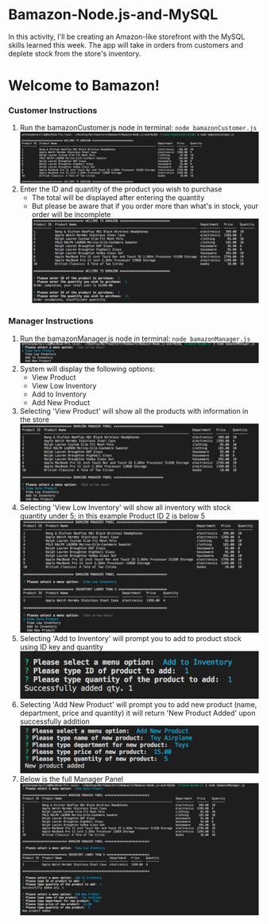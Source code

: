 # Bamazon-Node.js-and-MySQL
In this activity, I'll be creating an Amazon-like storefront with the MySQL skills learned this week. The app will take in orders from customers and deplete stock from the store's inventory.

# Welcome to Bamazon!

### Customer Instructions
1. Run the bamazonCustomer.js node in terminal: `node bamazonCustomer.js`
    ![Step1](/assets/Images/Step1.png)
2. Enter the ID and quantity of the product you wish to purchase
    * The total will be displayed after entering the quantity
    * But please be aware that if you order more than what's in stock, your order will be incomplete
        ![step2a](/assets/Images/step2.png)

### Manager Instructions
1. Run the bamazonManager.js node in terminal: `node bamazonManager.js`
    ![mgrstep1](/assets/Images/mgrstep1.png)
2. System will display the following options:
    * View Product
    * View Low Inventory
    * Add to Inventory
    * Add New Product
3. Selecting 'View Product' will show all the products with information in the store
    ![mgrstep2](/assets/Images/mgrstep2.png)
4. Selecting 'View Low Inventory' will show all inventory with stock quantity under 5; in this example Product ID 2 is below 5
    ![mgrstep3](/assets/Images/mgrstep3.png)
5. Selecting 'Add to Inventory' will prompt you to add to product stock using ID key and quantity
    ![mgrstep4](/assets/Images/mgrstep4.png)
6. Selecting 'Add New Product' will prompt you to add new product (name, department, price and quantity)
it will return 'New Product Added' upon successfully addition
    ![mgrstep5](/assets/Images/mgrstep5.png)
7. Below is the full Manager Panel
    ![mgrstep6](/assets/Images/mgrstep6.png)

